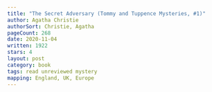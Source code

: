 ```yaml
---
title: "The Secret Adversary (Tommy and Tuppence Mysteries, #1)"
author: Agatha Christie
authorSort: Christie, Agatha
pageCount: 268
date: 2020-11-04
written: 1922
stars: 4
layout: post
category: book
tags: read unreviewed mystery
mapping: England, UK, Europe
---
```

